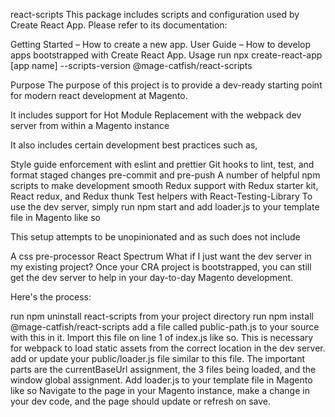 react-scripts
This package includes scripts and configuration used by Create React App.
Please refer to its documentation:

Getting Started – How to create a new app.
User Guide – How to develop apps bootstrapped with Create React App.
Usage
run npx create-react-app [app name] --scripts-version @mage-catfish/react-scripts

Purpose
The purpose of this project is to provide a dev-ready starting point for modern react development at Magento.

It includes support for Hot Module Replacement with the webpack dev server from within a Magento instance

It also includes certain development best practices such as,

Style guide enforcement with eslint and prettier
Git hooks to lint, test, and format staged changes pre-commit and pre-push
A number of helpful npm scripts to make development smooth
Redux support with Redux starter kit, React redux, and Redux thunk
Test helpers with React-Testing-Library
To use the dev server, simply run npm start and add loader.js to your template file in Magento like so

<script src="http://localhost:3000/loader.js"></script>

This setup attempts to be unopinionated and as such does not include

A css pre-processor
React Spectrum
What if I just want the dev server in my existing project?
Once your CRA project is bootstrapped, you can still get the dev server to help in your day-to-day Magento development.

Here's the process:

run npm uninstall react-scripts from your project directory
run npm install @mage-catfish/react-scripts
add a file called public-path.js to your source with this in it. Import this file on line 1 of index.js like so. This is necessary for webpack to load static assets from the correct location in the dev server.
add or update your public/loader.js file similar to this file. The important parts are the currentBaseUrl assignment, the 3 files being loaded, and the window global assignment.
Add loader.js to your template file in Magento like so <script src="http://localhost:3000/loader.js"></script>
Navigate to the page in your Magento instance, make a change in your dev code, and the page should update or refresh on save.